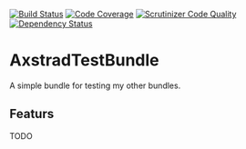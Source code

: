 [![Build Status](https://travis-ci.org/dankempster/axstrad-test-bundle.svg?branch=develop)](https://travis-ci.org/dankempster/axstrad-test-bundle)
[![Code Coverage](https://scrutinizer-ci.com/g/dankempster/axstrad-test-bundle/badges/coverage.png?b=develop)](https://scrutinizer-ci.com/g/dankempster/axstrad-test-bundle/?branch=develop)
[![Scrutinizer Code Quality](https://scrutinizer-ci.com/g/dankempster/axstrad-test-bundle/badges/quality-score.png?b=develop)](https://scrutinizer-ci.com/g/dankempster/axstrad-test-bundle/?branch=develop)
[![Dependency Status](https://www.versioneye.com/user/projects/54807c9f6c47675e690005fa/badge.svg?style=flat)](https://www.versioneye.com/user/projects/54807c9f6c47675e690005fa)

# AxstradTestBundle

A simple bundle for testing my other bundles.

## Featurs

TODO
